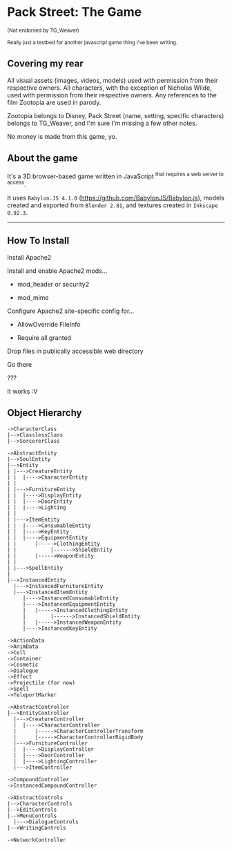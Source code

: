 # Pack Street: The Game

<sup>(Not endorsed by TG_Weaver)</sup>

<sup>Really just a testbed for another javascript game thing I've been writing.</sup>

## Covering my rear

All visual assets (images, videos, models) used with permission from their respective owners. All characters, with the exception of Nicholas Wilde, used with permission from their respective owners. Any references to the film Zootopia are used in parody.

Zootopia belongs to Disney, Pack Street (name, setting, specific characters) belongs to TG_Weaver, and I'm sure I'm missing a few other notes.

No money is made from this game, yo.

## About the game

It's a 3D browser-based game written in JavaScript <sup>that requires a web server to access</sup>.

It uses `Babylon.JS 4.1.0` (https://github.com/BabylonJS/Babylon.js), models created and exported from `Blender 2.81`, and textures created in `Inkscape 0.92.3`.

<hr/>

## How To Install

Install Apache2

Install and enable Apache2 mods...

- mod_header or security2
    
- mod_mime

Configure Apache2 site-specific config for...

- AllowOverride FileInfo

- Require all granted

Drop files in publically accessible web directory

Go there

???

It works :V

## Object Hierarchy
```
->CharacterClass
|-->ClasslessClass
|-->SorcererClass

->AbstractEntity
|-->SoulEntity
|-->Entity
| |--->CreatureEntity
| |  |---->CharacterEntity
| |
| |--->FurnitureEntity
| |  |---->DisplayEntity
| |  |---->DoorEntity
| |  |---->Lighting
| |
| |--->ItemEntity
| |  |---->ConsumableEntity
| |  |---->KeyEntity
| |  |---->EquipmentEntity
| |      |----->ClothingEntity
| |           |------>ShieldEntity
| |      |----->WeaponEntity
| |
| |--->SpellEntity
|
|-->InstancedEntity
  |--->InstancedFurnitureEntity
  |--->InstancedItemEntity
     |---->InstancedConsumableEntity
     |---->InstancedEquipmentEntity
     |   |----->InstancedClothingEntity
     |        |------>InstancedShieldEntity
     |   |----->InstancedWeaponEntity
     |---->InstancedKeyEntity

->ActionData
->AnimData
->Cell
->Container
->Cosmetic
->Dialogue
->Effect
->Projectile (for now)
->Spell
->TeleportMarker

->AbstractController
|-->EntityController
  |--->CreatureController
  |  |---->CharacterController
  |      |----->CharacterControllerTransform
  |      |----->CharacterControllerRigidBody
  |--->FurnitureController
  |  |---->DisplayController
  |  |---->DoorController
  |  |---->LightingController
  |--->ItemController

->CompoundController
->InstancedCompoundController

->AbstractControls
|-->CharacterControls
|-->EditControls
|-->MenuControls
  |--->DialogueControls
|-->WritingControls

->NetworkController
```
